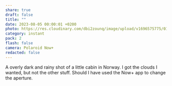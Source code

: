 ```yaml
---
share: true
draft: false
title: ""
date: 2023-08-05 00:00:01 +0200
photo: https://res.cloudinary.com/dbi2zounq/image/upload/v1696575775/016_noygjo.jpg
category: instant
pack: 2
flash: false
camera: Polaroid Now+
redacted: false
---
```


A overly dark and rainy shot of a little cabin in Norway. I got the clouds I wanted, but not the other stuff. Should I have used the Now+ app to change the aperture.